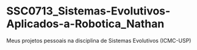 # SSC0713_Sistemas-Evolutivos-Aplicados-a-Robotica_Nathan
Meus projetos pessoais na disciplina de Sistemas Evolutivos (ICMC-USP)
